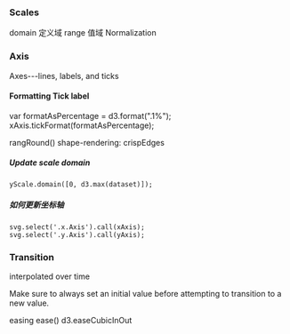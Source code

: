 ### Scales
domain 定义域  range 值域
Normalization




### Axis
Axes---lines, labels, and ticks

#### Formatting Tick label
var formatAsPercentage = d3.format(".1%");
xAxis.tickFormat(formatAsPercentage);


rangRound()
 shape-rendering: crispEdges
 
##### Update scale domain
    yScale.domain([0, d3.max(dataset)]);

##### 如何更新坐标轴
    svg.select('.x.Axis').call(xAxis);
    svg.select('.y.Axis').call(yAxis);


### Transition   
interpolated over time

Make sure to always set an initial value before attempting to transition to a new value.

easing    ease()   d3.easeCubicInOut